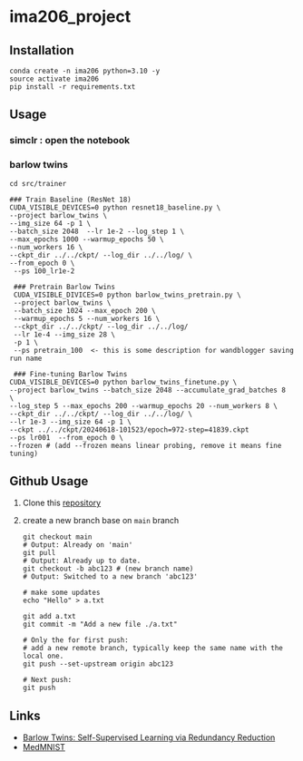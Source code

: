 # ima206_project

## Installation

```
conda create -n ima206 python=3.10 -y
source activate ima206
pip install -r requirements.txt
```



## Usage

### simclr : open the notebook

### barlow twins

```shell
cd src/trainer

### Train Baseline (ResNet 18)
CUDA_VISIBLE_DEVICES=0 python resnet18_baseline.py \
--project barlow_twins \
--img_size 64 -p 1 \
--batch_size 2048  --lr 1e-2 --log_step 1 \
--max_epochs 1000 --warmup_epochs 50 \
--num_workers 16 \
--ckpt_dir ../../ckpt/ --log_dir ../../log/ \
--from_epoch 0 \
 --ps 100_lr1e-2 
 
 ### Pretrain Barlow Twins
 CUDA_VISIBLE_DIVICES=0 python barlow_twins_pretrain.py \
 --project barlow_twins \
 --batch_size 1024 --max_epoch 200 \
 --warmup_epochs 5 --num_workers 16 \
 --ckpt_dir ../../ckpt/ --log_dir ../../log/ 
 --lr 1e-4 --img_size 28 \
 -p 1 \
 --ps pretrain_100  <- this is some description for wandblogger saving run name

 ### Fine-tuning Barlow Twins
CUDA_VISIBLE_DEVICES=0 python barlow_twins_finetune.py \
--project barlow_twins --batch_size 2048 --accumulate_grad_batches 8  \
--log_step 5 --max_epochs 200 --warmup_epochs 20 --num_workers 8 \
--ckpt_dir ../../ckpt/ --log_dir ../../log/ \
--lr 1e-3 --img_size 64 -p 1 \
--ckpt ../../ckpt/20240618-101523/epoch=972-step=41839.ckpt  
--ps lr001  --from_epoch 0 \
--frozen # (add --frozen means linear probing, remove it means fine tuning)
```


## Github Usage


1. Clone this [repository](https://github.com/Lupin2019/ima206_project.git)


2. create a new branch base on `main` branch

   ```shell
   git checkout main 
   # Output: Already on 'main'
   git pull 
   # Output: Already up to date.
   git checkout -b abc123 # (new branch name)
   # Output: Switched to a new branch 'abc123'
   
   # make some updates
   echo "Hello" > a.txt
   
   git add a.txt
   git commit -m "Add a new file ./a.txt"
   
   # Only the for first push:
   # add a new remote branch, typically keep the same name with the local one.
   git push --set-upstream origin abc123
   
   # Next push:
   git push 
   ```

## Links
- [Barlow Twins: Self-Supervised Learning via Redundancy Reduction](https://arxiv.org/abs/2103.03230)
- [MedMNIST](https://medmnist.com/)
